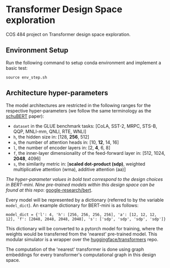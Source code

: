 # Transformer Design Space exploration
COS 484 project on Transformer design space exploration.

## Environment Setup

Run the following command to setup conda environment and implement a basic test:
```
source env_step.sh
```

## Architecture hyper-parameters

The model architectures are restricted in the following ranges for the respective hyper-parameters (we follow the same terminology as the [schuBERT](https://www.aclweb.org/anthology/2020.acl-main.250.pdf) paper):

- `dataset` in the GLUE benchmark tasks: [CoLA, SST-2, MRPC, STS-B, QQP, MNLI-mm, QNLI, RTE, WNLI]
- `h`, the hidden size in: [128, **256**, 512]
- `a`, the number of attention heads in: [10, **12**, 14, 16]
- `l`, the number of encoder layers in: [2, **4**, 6, 8]
- `f`, the inner-layer dimensionality of the feed-forward layer in: [512, 1024, **2048**, 4096]
- `s`, the similarity metric in: [**scaled dot-product (sdp)**, weighted multiplicative attention (wma), additive attention (aa)]

*The hyper-parameter values in bold text correspond to the design choices in BERT-mini. Nine pre-trained models within this design space can be found at this repo*: [google-research/bert](https://github.com/google-research/bert).

Every model will be represented by a dictionary (referred to by the variable `model_dict`). An example dictionary for BERT-mini is as follows:

```
model_dict = {'l': 4, 'h': [256, 256, 256, 256], 'a': [12, 12, 12, 12], 'f': [2048, 2048, 2048, 2048], 's': ['sdp', 'sdp', 'sdp', 'sdp']}
```

This dictionary will be converted to a pytorch model for training, where the weights would be transferred from the 'nearest' pre-trained model. This modular simulator is a wrapper over the [huggingface/transformers](https://github.com/huggingface/transformers) repo.

The computation of the 'nearest' transformer is done using graph embeddings for every transformer's computational graph in this design space. 
